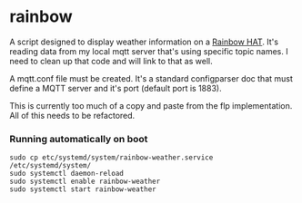 # rainbow
A script designed to display weather information on a [Rainbow HAT](https://shop.pimoroni.com/products/rainbow-hat-for-android-things). It's reading data from my local mqtt server that's using specific topic names. I need to clean up that code and will link to that as well.

A mqtt.conf file must be created. It's a standard configparser doc that must define a MQTT server and it's port (default port is 1883).

This is currently too much of a copy and paste from the flp implementation. All
of this needs to be refactored.

### Running automatically on boot

```
sudo cp etc/systemd/system/rainbow-weather.service /etc/systemd/system/
sudo systemctl daemon-reload
sudo systemctl enable rainbow-weather
sudo systemctl start rainbow-weather
```
